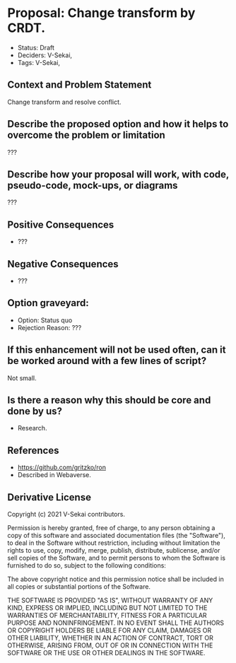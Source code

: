 # Proposal: Change transform by CRDT.

- Status: Draft <!-- draft | rejected | accepted | deprecated | superseded by -->
- Deciders: V-Sekai,
- Tags: V-Sekai,

## Context and Problem Statement

Change transform and resolve conflict.

## Describe the proposed option and how it helps to overcome the problem or limitation

???

## Describe how your proposal will work, with code, pseudo-code, mock-ups, or diagrams

???

## Positive Consequences <!-- optional -->

- ???

## Negative Consequences <!-- optional -->

- ???

## Option graveyard: <!-- same as above -->

- Option: Status quo
- Rejection Reason: ???

## If this enhancement will not be used often, can it be worked around with a few lines of script?

Not small.

## Is there a reason why this should be core and done by us?

- Research.

## References <!-- optional and numbers of links can vary -->

- https://github.com/gritzko/ron
- Described in Webaverse.

## Derivative License

Copyright (c) 2021 V-Sekai contributors.

Permission is hereby granted, free of charge, to any person obtaining a copy
of this software and associated documentation files (the "Software"), to deal
in the Software without restriction, including without limitation the rights
to use, copy, modify, merge, publish, distribute, sublicense, and/or sell
copies of the Software, and to permit persons to whom the Software is
furnished to do so, subject to the following conditions:

The above copyright notice and this permission notice shall be included in all
copies or substantial portions of the Software.

THE SOFTWARE IS PROVIDED "AS IS", WITHOUT WARRANTY OF ANY KIND, EXPRESS OR
IMPLIED, INCLUDING BUT NOT LIMITED TO THE WARRANTIES OF MERCHANTABILITY,
FITNESS FOR A PARTICULAR PURPOSE AND NONINFRINGEMENT. IN NO EVENT SHALL THE
AUTHORS OR COPYRIGHT HOLDERS BE LIABLE FOR ANY CLAIM, DAMAGES OR OTHER
LIABILITY, WHETHER IN AN ACTION OF CONTRACT, TORT OR OTHERWISE, ARISING FROM,
OUT OF OR IN CONNECTION WITH THE SOFTWARE OR THE USE OR OTHER DEALINGS IN THE
SOFTWARE.
